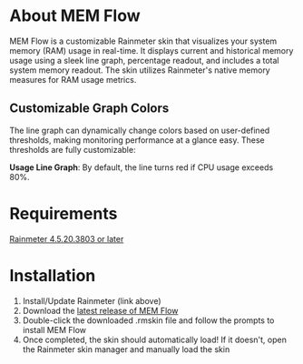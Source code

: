 # About MEM Flow

MEM Flow is a customizable Rainmeter skin that visualizes your system memory (RAM) usage in real-time. It displays current and historical memory usage using a sleek line graph, percentage readout, and includes a total system memory readout. The skin utilizes Rainmeter's native memory measures for RAM usage metrics.

## Customizable Graph Colors

The line graph can dynamically change colors based on user-defined thresholds, making monitoring performance at a glance easy. These thresholds are fully customizable:

**Usage Line Graph**: By default, the line turns red if CPU usage exceeds 80%.

# Requirements

[Rainmeter 4.5.20.3803 or later](https://www.rainmeter.net/)

# Installation

1. Install/Update Rainmeter (link above)
2. Download the [latest release of MEM Flow](https://github.com/nolan71/Rainmeter-MEM_Flow/releases/latest)
3. Double-click the downloaded .rmskin file and follow the prompts to install MEM Flow
4. Once completed, the skin should automatically load! If it doesn't, open the Rainmeter skin manager and manually load the skin